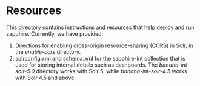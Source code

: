 # Resources

This directory contains instructions and resources that help deploy and run sapphire. Currently, we have provided:

1. Directions for enabling cross-origin resource-sharing (CORS) in Solr, in the _enable-cors_ directory.
2. solrconfig.xml and schema.xml for the sapphire-int collection that is used for storing internal details such as dashboards. The _banana-int-solr-5.0_ directory works with Solr 5, while _banana-int-solr-4.5_ works with Solr 4.5 and above.

